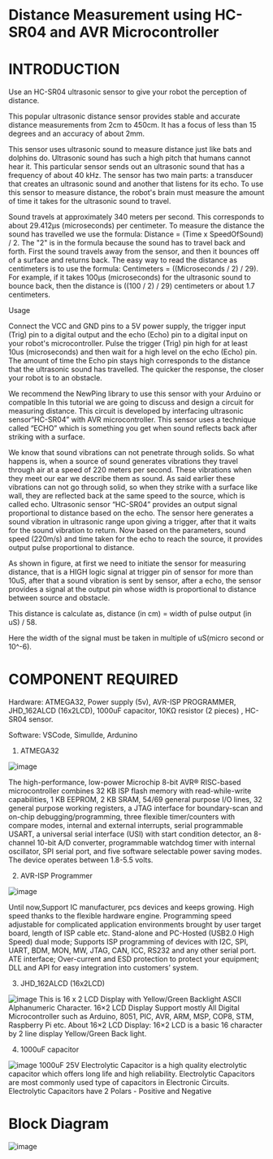 # Distance Measurement using HC-SR04 and AVR Microcontroller

# INTRODUCTION
 
 
 Use an HC-SR04 ultrasonic sensor to give your robot the perception of distance.

This popular ultrasonic distance sensor provides stable and accurate distance measurements from 2cm to 450cm. It has a focus of less than 15 degrees and an accuracy of about 2mm.

This sensor uses ultrasonic sound to measure distance just like bats and dolphins do. Ultrasonic sound has such a high pitch that humans cannot hear it. This particular sensor sends out an ultrasonic sound that has a frequency of about 40 kHz. The sensor has two main parts: a transducer that creates an ultrasonic sound and another that listens for its echo. To use this sensor to measure distance, the robot's brain must measure the amount of time it takes for the ultrasonic sound to travel.

Sound travels at approximately 340 meters per second. This corresponds to about 29.412µs (microseconds) per centimeter. To measure the distance the sound has travelled we use the formula: Distance = (Time x SpeedOfSound) / 2. The "2" is in the formula because the sound has to travel back and forth. First the sound travels away from the sensor, and then it bounces off of a surface and returns back. The easy way to read the distance as centimeters is to use the formula: Centimeters = ((Microseconds / 2) / 29). For example, if it takes 100µs (microseconds) for the ultrasonic sound to bounce back, then the distance is ((100 / 2) / 29) centimeters or about 1.7 centimeters.

Usage

Connect the VCC and GND pins to a 5V power supply, the trigger input (Trig) pin to a digital output and the echo (Echo) pin to a digital input on your robot's microcontroller. Pulse the trigger (Trig) pin high for at least 10us (microseconds) and then wait for a high level on the echo (Echo) pin. The amount of time the Echo pin stays high corresponds to the distance that the ultrasonic sound has travelled. The quicker the response, the closer your robot is to an obstacle.

We recommend the NewPing library to use this sensor with your Arduino or compatible
In this tutorial we are going to discuss and design a circuit for measuring distance. This circuit is developed by interfacing ultrasonic sensor“HC-SR04” with AVR microcontroller. This sensor uses a technique called “ECHO” which is something you get when sound reflects back after striking with a surface.

We know that sound vibrations can not penetrate through solids. So what happens is, when a source of sound generates vibrations they travel through air at a speed of 220 meters per second. These vibrations when they meet our ear we describe them as sound. As said earlier these vibrations can not go through solid, so when they strike with a surface like wall, they are reflected back at the same speed to the source, which is called echo.
Ultrasonic sensor “HC-SR04” provides an output signal proportional to distance based on the echo. The sensor here generates a sound vibration in ultrasonic range upon giving a trigger, after that it waits for the sound vibration to return. Now based on the parameters, sound speed (220m/s) and time taken for the echo to reach the source, it provides output pulse proportional to distance.


As shown in figure, at first we need to initiate the sensor for measuring distance, that is a HIGH logic signal at trigger pin of sensor for more than 10uS, after that a sound vibration is sent by sensor, after a echo, the sensor provides a signal at the output pin whose width is proportional to distance between source and obstacle.

This distance is calculate as, distance (in cm) = width of pulse output (in uS) / 58.

Here the width of the signal must be taken in multiple of uS(micro second or 10^-6).

# COMPONENT REQUIRED
Hardware: ATMEGA32, Power supply (5v), AVR-ISP PROGRAMMER, JHD_162ALCD (16x2LCD), 1000uF capacitor, 10KΩ resistor (2 pieces) , HC-SR04 sensor.

Software: VSCode, SimulIde, Ardunino

1. ATMEGA32
  
 ![image](https://user-images.githubusercontent.com/83902823/155761596-5963afe5-f450-4e08-9639-19237d3ba683.png)
 
  
  The high-performance, low-power Microchip 8-bit AVR® RISC-based microcontroller combines 32 KB ISP flash memory with read-while-write capabilities, 1 KB EEPROM, 2 KB SRAM, 54/69 general purpose I/O lines, 32 general purpose working registers, a JTAG interface for boundary-scan and on-chip debugging/programming, three flexible timer/counters with compare modes, internal and external interrupts, serial programmable USART, a universal serial interface (USI) with start condition detector, an 8-channel 10-bit A/D converter, programmable watchdog timer with internal oscillator, SPI serial port, and five software selectable power saving modes. The device operates between 1.8-5.5 volts.
  
2. AVR-ISP Programmer

![image](https://user-images.githubusercontent.com/83902823/155761636-b5dadf5b-d746-4e60-8f80-c96adbddada2.png)

  Until now,Support IC manufacturer, pcs devices and keeps growing.
High speed thanks to the flexible hardware engine. Programming speed adjustable for complicated application environments brought by user target board, length of ISP cable etc.
Stand-alone and PC-Hosted (USB2.0 High Speed) dual mode;
Supports ISP programming of devices with I2C, SPI, UART, BDM, MON, MW, JTAG, CAN, ICC, RS232 and any other serial port.
ATE interface;
Over-current and ESD protection to protect your equipment;
DLL and API for easy integration into customers’ system.

3. JHD_162ALCD (16x2LCD)

![image](https://user-images.githubusercontent.com/83902823/155761467-4082fa1a-0f63-45eb-99b9-ed5ff2ecd750.png)
    This is 16 x 2 LCD Display with Yellow/Green Backlight ASCII Alphanumeric Character. 16×2 LCD Display Support mostly All Digital Microcontroller such as Arduino, 8051, PIC, AVR, ARM, MSP, COP8, STM, Raspberry Pi etc. About 16×2 LCD Display: 16×2 LCD is a basic 16 character by 2 line display Yellow/Green Back light.


4. 1000uF capacitor
 
 
 ![image](https://user-images.githubusercontent.com/83902823/155761782-5a25df04-4b65-4f8e-9224-c06bef3b6a24.png)
1000uF 25V Electrolytic Capacitor is a high quality electrolytic capacitor which offers long life and high reliability. Electrolytic Capacitors are most commonly used type of capacitors in Electronic Circuits. Electrolytic Capacitors have 2 Polars - Positive and Negative






















# Block Diagram

![image](https://user-images.githubusercontent.com/83902823/155760824-b586f56c-3f25-4281-a495-7caaad957f91.png)

